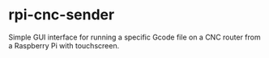 # rpi-cnc-sender
Simple GUI interface for running a specific Gcode file on a CNC router from a Raspberry Pi with touchscreen.
